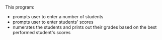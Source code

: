 This program:
- prompts user to enter a number of students
- prompts user to enter students' scores
- numerates the students and prints out their grades based on the best performed student's scores
